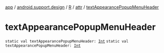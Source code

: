 [app](../../../index.md) / [android.support.design](../../index.md) / [R](../index.md) / [attr](index.md) / [textAppearancePopupMenuHeader](./text-appearance-popup-menu-header.md)

# textAppearancePopupMenuHeader

`static val textAppearancePopupMenuHeader: `[`Int`](https://kotlinlang.org/api/latest/jvm/stdlib/kotlin/-int/index.html)
`static val textAppearancePopupMenuHeader: `[`Int`](https://kotlinlang.org/api/latest/jvm/stdlib/kotlin/-int/index.html)